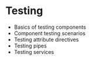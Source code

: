 # Testing

- Basics of testing components
- Component testing scenarios
- Testing attribute directives
- Testing pipes
- Testing services
